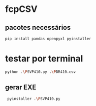 # fcpCSV

## pacotes necessários

```sh
pip install pandas openpyxl pyinstaller

```

# testar por terminal

```sh
python .\PSVP410.py .\PDR410.csv
```

## gerar EXE

```sh
 pyinstaller .\PSVP410.py
```
